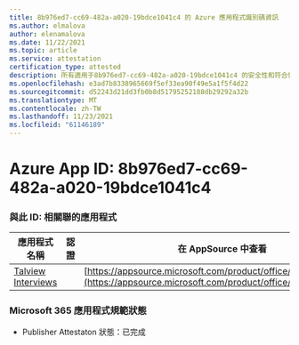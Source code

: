 ```yaml
---
title: 8b976ed7-cc69-482a-a020-19bdce1041c4 的 Azure 應用程式識別碼資訊
ms.author: elmalova
author: elenamalova
ms.date: 11/22/2021
ms.topic: article
ms.service: attestation
certification_type: attested
description: 所有適用于8b976ed7-cc69-482a-a020-19bdce1041c4 的安全性和符合性資訊資訊。
ms.openlocfilehash: e3ad7b8338965669f5ef33ea90f49e5a1f5f4d22
ms.sourcegitcommit: d52243d21dd3fb0b8d51795252188db29292a32b
ms.translationtype: MT
ms.contentlocale: zh-TW
ms.lasthandoff: 11/23/2021
ms.locfileid: "61146189"
---
```

# <a name="azure-app-id-8b976ed7-cc69-482a-a020-19bdce1041c4"></a>Azure App ID: 8b976ed7-cc69-482a-a020-19bdce1041c4


### <a name="apps-associated-with-this-id"></a>與此 ID: 相關聯的應用程式
| **應用程式名稱** | **認證** | **在 AppSource 中查看** |
|--------------|---------------|-----------------------|
| [Talview Interviews](https://docs.microsoft.com/microsoft-365-app-certification/forward/WA200002437) |  | [https://appsource.microsoft.com/product/office/WA200002437](https://appsource.microsoft.com/product/office/WA200002437) |

### <a name="microsoft-365-app-compliance-status"></a>Microsoft 365 應用程式規範狀態
- Publisher Attestaton 狀態：已完成
